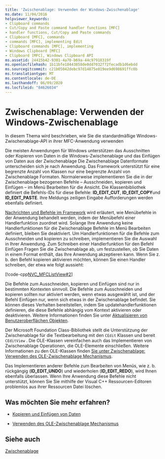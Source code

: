 ```yaml
---
title: 'Zwischenablage: Verwenden der Windows-Zwischenablage'
ms.date: 11/04/2016
helpviewer_keywords:
- Clipboard commands
- Cut/Copy and Paste command handler functions [MFC]
- handler functions, Cut/Copy and Paste commands
- Clipboard [MFC], commands
- commands [MFC], implementing Edit
- Clipboard commands [MFC], implementing
- Windows Clipboard [MFC]
- Clipboard [MFC], Windows Clipboard API
ms.assetid: 24415b42-9301-4a70-b69a-44c97918319f
ms.openlocfilehash: 1b11bfe18443858de0dd7032f72fecadb1d6ebdd
ms.sourcegitcommit: c21b05042debc97d14875e019ee9d698691ffc0b
ms.translationtype: MT
ms.contentlocale: de-DE
ms.lasthandoff: 06/09/2020
ms.locfileid: "84626034"
---
```

# <a name="clipboard-using-the-windows-clipboard"></a>Zwischenablage: Verwenden der Windows-Zwischenablage

In diesem Thema wird beschrieben, wie Sie die standardmäßige Windows-Zwischenablage-API in ihrer MFC-Anwendung verwenden

Die meisten Anwendungen für Windows unterstützen das Ausschnitten oder Kopieren von Daten in die Windows-Zwischenablage und das Einfügen von Daten aus der Zwischenablage Die Zwischenablage Datenformate unterscheiden sich je nach Anwendung. Das Framework unterstützt für eine begrenzte Anzahl von Klassen nur eine begrenzte Anzahl von Zwischenablage Formaten. Normalerweise implementieren Sie die in der Zwischenablage bezogenen Befehle – Ausschneiden, kopieren und Einfügen – im Menü Bearbeiten für die Ansicht. Die Klassenbibliothek definiert die Befehls-IDs für diese Befehle: **ID_EDIT_CUT**, **ID_EDIT_COPY**und **ID_EDIT_PASTE**. Ihre Meldungs zeiligen Eingabe Aufforderungen werden ebenfalls definiert.

[Nachrichten und Befehle im Framework](messages-and-commands-in-the-framework.md) wird erläutert, wie Menübefehle in der Anwendung behandelt werden, indem der Menübefehl einer Handlerfunktion zuordnet wird. Solange Ihre Anwendung keine Handlerfunktionen für die Zwischenablage Befehle im Menü Bearbeiten definiert, bleiben Sie deaktiviert. Um Handlerfunktionen für die Befehle zum Ausschneiden und kopieren zu schreiben, implementieren Sie die Auswahl in Ihrer Anwendung. Zum Schreiben einer Handlerfunktion für den Befehl Einfügen Fragen Sie die Zwischenablage ab, um festzustellen, ob Sie Daten in einem Format enthält, das Ihre Anwendung akzeptieren kann. Wenn Sie z. b. den Befehl kopieren aktivieren möchten, können Sie einen Handler schreiben, der etwa wie folgt aussieht:

[!code-cpp[NVC_MFCListView#2](../atl/reference/codesnippet/cpp/clipboard-using-the-windows-clipboard_1.cpp)]

Die Befehle zum Ausschneiden, kopieren und Einfügen sind nur in bestimmten Kontexten sinnvoll. Die Befehle zum Ausschneiden und kopieren sollten nur aktiviert werden, wenn etwas ausgewählt ist, und der Befehl Einfügen nur, wenn sich etwas in der Zwischenablage befindet. Sie können dieses Verhalten bereitstellen, indem Sie updatehandlerfunktionen definieren, die diese Befehle abhängig vom Kontext aktivieren oder deaktivieren. Weitere Informationen finden Sie unter [Aktualisieren von Benutzeroberflächen Objekten](how-to-update-user-interface-objects.md).

Der Microsoft Foundation Class-Bibliothek stellt die Unterstützung der Zwischenablage für die Textbearbeitung mit den `CEdit` Klassen und bereit `CEditView` . Die OLE-Klassen vereinfachen auch das Implementieren von Zwischenablage Operationen, die OLE-Elemente einschließen. Weitere Informationen zu den OLE-Klassen finden [Sie unter Zwischenablage: Verwenden des OLE-Zwischenablage Mechanismus](clipboard-using-the-ole-clipboard-mechanism.md).

Das Implementieren anderer Befehle zum Bearbeiten von Menüs, wie z. b. rückgängig (**ID_EDIT_UNDO**) und wiederholen (**ID_EDIT_REDO**), wird Ihnen ebenfalls überlassen. Wenn Ihre Anwendung diese Befehle nicht unterstützt, können Sie Sie mithilfe der Visual C++ Ressourcen-Editoren problemlos aus ihrer Ressourcen Datei löschen.

## <a name="what-do-you-want-to-know-more-about"></a>Was möchten Sie mehr erfahren?

- [Kopieren und Einfügen von Daten](clipboard-copying-and-pasting-data.md)

- [Verwenden des OLE-Zwischenablage Mechanismus](clipboard-using-the-ole-clipboard-mechanism.md)

## <a name="see-also"></a>Siehe auch

[Zwischenablage](clipboard.md)
